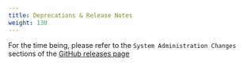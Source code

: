 ```yaml
---
title: Deprecations & Release Notes
weight: 130
---
```


For the time being, please refer to the `System Administration Changes` sections of the [GitHub releases page](https://github.com/dfuse-io/dfuse-eosio/releases)
